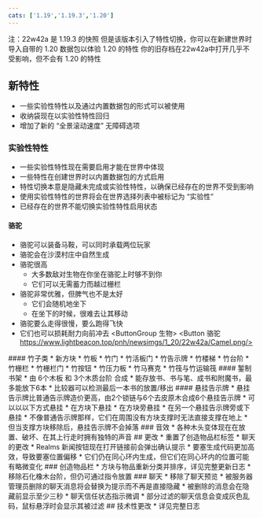 ```yaml
---
cats: ['1.19','1.19.3','1.20']
---
```

注：22w42a 是 1.19.3 的快照 但是该版本引入了特性切换，你可以在新建世界时导入自带的 1.20 数据包以体验 1.20 的特性
你的旧存档在22w42a中打开几乎不受影响，但不会有 1.20 的特性
## 新特性
* 一些实验性特性以及通过内置数据包的形式可以被使用
* 收纳袋现在以实验性特性回归
* 增加了新的 “全景滚动速度” 无障碍选项
### 实验性特性
* 一些实验性特性现在需要启用才能在世界中体现
* 一些特性在创建世界时以内置数据包的方式启用
* 特性切换本意是隐藏未完成或实验性特性，以确保已经存在的世界不受到影响
* 使用实验性特性的世界将会在世界选择列表中被标记为 “实验性”
* 已经存在的世界不能切换实验性特性启用状态
#### 骆驼
* 骆驼可以装备马鞍，可以同时承载两位玩家
* 骆驼会在沙漠村庄中自然生成
* 骆驼很高
	* 大多数敌对生物在你坐在骆驼上时够不到你
	* 它们可以无需蓄力而越过栅栏
* 骆驼非常优雅，但脾气也不是太好
	* 它们会随机地坐下
	* 在坐下的时候，很难去让其移动
* 骆驼要么走得很慢，要么跑得飞快
* 它们也可以损耗耐力向前冲去
<ButtonGroup 生物>
<Button 骆驼 https://www.lightbeacon.top/pnh/newsimgs/1_20/22w42a/Camel.png/>
</ButtonGroup>
#### 竹子类
* 新方块
	* 竹板
	* 竹门
	* 竹活板门
	* 竹告示牌
	* 竹楼梯
	* 竹台阶
	* 竹栅栏
	* 竹栅栏门
	* 竹按钮
	* 竹压力板
	* 竹马赛克
* 竹筏与竹运输筏
#### 錾制书架
* 由 6个木板 和 3个木质台阶 合成
* 能存放书、书与笔、成书和附魔书，最多能放下6本
* 比较器可以检测最后一本书的放置/移出
#### 悬挂告示牌
* 悬挂告示牌比普通告示牌造价更高，由2个锁链与6个去皮原木合成6个悬挂告示牌
* 可以以以下方式悬挂
	* 在方块下悬挂
	* 在方块旁悬挂
	* 在另一个悬挂告示牌旁或下悬挂
* 不像普通告示牌那样，它们在周围没有方块支撑时无法直接支撑在地上
	* 但当支撑方块移除后，悬挂告示牌不会掉落
### 音效
* 各种木头变体现在在放置、破坏、在其上行走时拥有独特的声音
## 更改
* 重置了创造物品栏标签
* 聊天的更改
* Realms 新闻按钮现在打开链接前会弹出确认提示
* 要塞生成代码更加高效，导致要塞位置偏移
	* 它们仍在同心环内生成，但它们在同心环内的位置可能有略微变化
### 创造物品栏
* 方块与物品重新分类并排序，详见完整更新日志
* 移除石化橡木台阶，但仍可通过指令放置
### 聊天
* 移除了聊天预览
* 被服务器管理员删除的聊天消息将会替换为提示而不再是直接隐藏
* 被删除的消息会在隐藏前显示至少三秒
* 聊天信任状态指示微调
* 部分过滤的聊天信息会变成灰色乱码，鼠标悬浮时会显示其被过滤
## 技术性更改
* 详见完整日志
